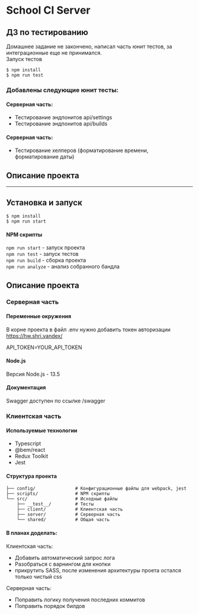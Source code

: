 # School CI Server

## ДЗ по тестированию

Домашнее задание не закончено, написал часть юнит тестов, за интеграционные еще не принимался. <br>
Запуск тестов

```shell
$ npm install
$ npm run test
```

### Добавлены следующие юнит тесты:

#### Серверная часть:

-   Тестирование эндпонитов api/settings
-   Тестирование эндпонитов api/builds

#### Серверная часть:

-   Тестирование хелперов (форматирование времени, форматирование даты)

## Описание проекта

---

## Установка и запуск

```shell
$ npm install
$ npm run start
```

#### NPM скрипты

`npm run start` - запуск проекта <br>
`npm run test` - запуск тестов <br>
`npm run build` - сборка проекта <br>
`npm run analyze` - анализ собранного бандла <br>

## Описание проекта

### Серверная часть

#### Переменные окружения

В корне проекта в файл .env нужно добавить токен авторизации https://hw.shri.yandex/

API_TOKEN=YOUR_API_TOKEN

#### Node.js

Версия Node.js - 13.5

#### Документация

Swagger доступен по ссылке /swagger

### Клиентская часть

#### Используемые технологии

-   Typescript
-   @bem/react
-   Redux Toolkit
-   Jest

#### Структура проекта

```
├── config/               # Конфигурационные файлы для webpack, jest
├── scripts/              # NPM скрипты
└── src/                  # Исходные файлы
    ├── __test__/         # Тесты
    ├── client/           # Клиентская часть
    ├── server/           # Серверная часть
    └── shared/           # Общая часть

```

#### В планах доделать:

Клиентская часть:

-   Добавить автоматический запрос лога
-   Разобраться с варнингом для кнопки
-   прикрутить SASS, после изменения архитектуры проета остался только чистый css

Серверная часть:

-   Поправить логику получения последних коммитов
-   Поправить порядок билдов
